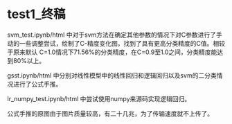 # test1_终稿

svm_test.ipynb/html 中对于svm方法在确定其他参数的情况下对C参数进行了手动的一些调整尝试，绘制了C-精度变化图，找到了具有更高分类精度的C值。相较于原来默认                    C=1.0情况下71.56%的分类精度，在C=0.9至1.0之间，分类精度能达到80%以上。

gsst.ipynb/html 中分别对线性模型中的线性回归和逻辑回归以及svm的二分类情况进行了公式手推。

lr_numpy_test.ipynb/html 中尝试使用numpy来源码实现逻辑回归。

公式手推的原图由于图片质量较高，有二十几兆，为了传输速度就不上传了。


